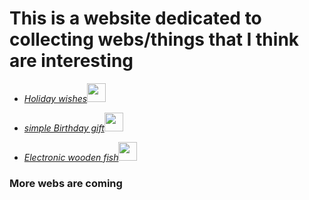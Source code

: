 # This is a website dedicated to collecting webs/things that I think are interesting

- <em><a href="https://magichear.github.io/interesting/firework/">Holiday wishes</a><img src="https://media.giphy.com/media/WUlplcMpOCEmTGBtBW/giphy.gif" width="30"></em>

- <em><a href="https://magichear.github.io/interesting/bf/">simple Birthday gift</a><img src="https://media.giphy.com/media/WUlplcMpOCEmTGBtBW/giphy.gif" width="30"></em>

- <em><a href="https://magichear.github.io/interesting/e_wooden_fish/">Electronic wooden fish</a><img src="https://media.giphy.com/media/WUlplcMpOCEmTGBtBW/giphy.gif" width="30"></em>

### More webs are coming
